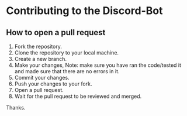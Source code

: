 # Contributing to the Discord-Bot

## How to open a pull request

1. Fork the repository.
2. Clone the repository to your local machine.
3. Create a new branch.
4. Make your changes, Note: make sure you have ran the code/tested it and made sure that there are no errors in it.
5. Commit your changes.
6. Push your changes to your fork.
7. Open a pull request.
8. Wait for the pull request to be reviewed and merged.

Thanks.